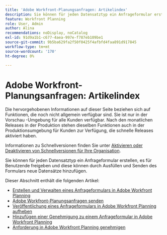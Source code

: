 ```yaml
---
title: 'Adobe Workfront-Planungsanfragen: Artikelindex'
description: Sie können für jeden Datensatztyp ein Anfrageformular erstellen, es für Benutzende freigeben und diese können durch Ausfüllen und Senden des Formulars neue Datensätze hinzufügen.
feature: Workfront Planning
role: User, Admin
author: Alina
recommendations: noDisplay, noCatalog
exl-id: 91d9a1b1-c677-4aea-997e-f787eb109be1
source-git-commit: 9b5ba629fa2f50f0425f4afbfd4faa891d917845
workflow-type: tm+mt
source-wordcount: '170'
ht-degree: 0%

---
```


# Adobe Workfront-Planungsanfragen: Artikelindex

<span class="preview">Die hervorgehobenen Informationen auf dieser Seite beziehen sich auf Funktionen, die noch nicht allgemein verfügbar sind. Sie ist nur in der Vorschau -Umgebung für alle Kunden verfügbar. Nach den monatlichen Releases in der Produktion stehen dieselben Funktionen auch in der Produktionsumgebung für Kunden zur Verfügung, die schnelle Releases aktiviert haben. </span>

<span class="preview">Informationen zu Schnellversionen finden Sie unter [Aktivieren oder Deaktivieren von Schnellversionen für Ihre Organisation](/help/quicksilver/administration-and-setup/set-up-workfront/configure-system-defaults/enable-fast-release-process.md). </span>

Sie können für jeden Datensatztyp ein Anfrageformular erstellen, es für Benutzende freigeben und diese können durch Ausfüllen und Senden des Formulars neue Datensätze hinzufügen.

Dieser Abschnitt enthält die folgenden Artikel:

* [Erstellen und Verwalten eines Anfrageformulars in Adobe Workfront Planning](/help/quicksilver/planning/requests/create-request-form.md)
* [Adobe Workfront-Planungsanfragen senden](/help/quicksilver/planning/requests/submit-requests.md)
* [Veröffentlichung eines Anfrageformulars in Adobe Workfront Planning aufheben](/help/quicksilver/planning/requests/unpublish-request-form.md)
* <span class="preview">[Hinzufügen einer Genehmigung zu einem Anfrageformular in Adobe Workfront Planning](/help/quicksilver/planning/requests/add-approval-to-request-form.md)</span>
* <span class="preview">[Anforderung in Adobe Workfront Planning genehmigen](/help/quicksilver/planning/requests/approve-request.md)</span>
